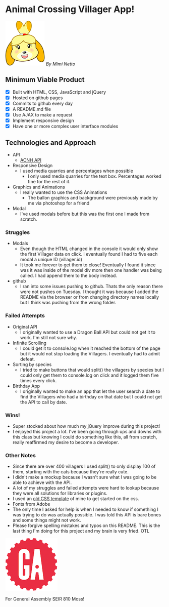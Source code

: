 # Animal Crossing Villager App!

![Animal Crossing](/img/nookabel.png)   _By Mimi Netto_

## Minimum Viable Product

- [x] Built with HTML, CSS, JavaScript and jQuery
- [x] Hosted on github pages
- [x] Commits to github every day
- [x] A README.md file
- [x] Use AJAX to make a request
- [x] Implement responsive design
- [x] Have one or more complex user interface modules

## Technologies and Approach
* API
  * [ACNH API](http://acnhapi.com/)
* Responsive Design
  * I used media quarries and percentages when possible
    * I only used media quarries for the text box. Percentages worked fine for the rest of it.
* Graphics and Animations
  * I really wanted to use the CSS Animations
    * The ballon graphics and background were previously made by me via photoshop for a friend  
* Modal
  * I've used modals before but this was the first one I made from scratch.

### Struggles

* Modals
  * Even though the HTML changed in the console it would only show the first Villager data on click. I eventually found I had to five each modal a unique ID (villager.id)
  * It took me forever to get them to close! Eventually I found it since was it was inside of the model div more then one handler was being called. I had append them to the body instead.
* github
  * I ran into some issues pushing to github. Thats the only reason there were not pushes on Tuesday. I thought it was because I added the README via the browser or from changing directory names locally but I think was pushing from the wrong folder.

### Failed Attempts

* Original API
  * I originally wanted to use a Dragon Ball API but could not get it to work. I'm still not sure why.
* Infinite Scrolling
  * I could get it to console.log when it reached the bottom of the page but it would not stop loading the Villagers. I eventually had to admit defeat.
* Sorting by species
  * I tried to make buttons that would split() the villagers by species but I could only get them to console.log on click and it logged them five times every click.
* Birthday App
  * I originally wanted to make an app that let the user search a date to find the Villagers who had a birthday on that date but I could not get the API to call by date.

### Wins!

* Super stocked about how much my jQuery improve during this project!
* I enjoyed this project a lot. I've been going through ups and downs with this class but knowing I could do something like this, all from scratch, really reaffirmed my desire to become a developer.

### Other Notes

* Since there are over 400 villagers I used split() to only display 100 of them, starting with the cats because they're really cute.
* I didn't make a mockup because I wasn't sure what I was going to be able to achieve with the API.
* A lot of my struggles and failed attempts were hard to lookup because they were all solutions for libraries or plugins.
* I used an [old CSS template](https://github.com/mimnetto/simple-starter-templates) of mine to get started on the css.
* Fonts from Adobe
* The only time I asked for help is when I needed to know if something I was trying to do was actually possible. I was told this API is bare bones and some things might not work.
* Please forgive spelling mistakes and typos on this README. This is the last thing I'm doing for this project and my brain is very fried. OTL

![ga](/img/gaLogo.png) <br>

For General Assembly SEIR 810 Moss!
